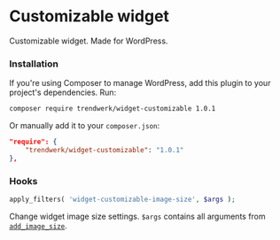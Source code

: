 Customizable widget
====

Customizable widget. Made for WordPress.

### Installation
If you're using Composer to manage WordPress, add this plugin to your project's dependencies. Run:
```sh
composer require trendwerk/widget-customizable 1.0.1
```

Or manually add it to your `composer.json`:
```json
"require": {
	"trendwerk/widget-customizable": "1.0.1"
},
```

### Hooks

```php
apply_filters( 'widget-customizable-image-size', $args );
```

Change widget image size settings. `$args` contains all arguments from [`add_image_size`](https://codex.wordpress.org/Function_Reference/add_image_size).
